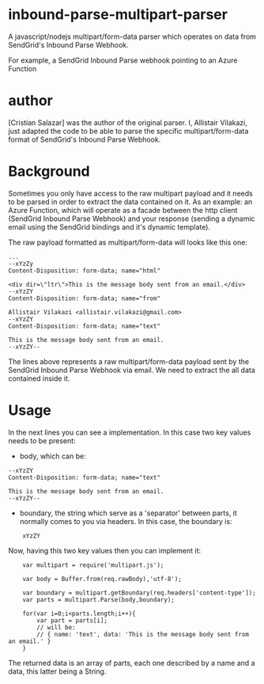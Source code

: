 # inbound-parse-multipart-parser

A javascript/nodejs multipart/form-data parser which operates on data from SendGrid's Inbound Parse Webhook.

For example, a SendGrid Inbound Parse webhook pointing to an Azure Function

# author

[Cristian Salazar] was the author of the original parser. I, Allistair Vilakazi, just adapted the code to be able to parse the specific multipart/form-data format of SendGrid's Inbound Parse Webhook.

# Background

Sometimes you only have access to the raw multipart payload and it needs to be parsed in order to extract the data contained on it. As an example: an Azure Function, which will operate as a facade between the http client (SendGrid Inbound Parse Webhook) and your response (sending a dynamic email using the SendGrid bindings and it's dynamic template). 

The raw payload formatted as multipart/form-data will looks like this one:

```
...
--xYzZy
Content-Disposition: form-data; name="html"

<div dir=\"ltr\">This is the message body sent from an email.</div>
--xYzZY
Content-Disposition: form-data; name="from"

Allistair Vilakazi <allistair.vilakazi@gmail.com>
--xYzZY
Content-Disposition: form-data; name="text"

This is the message body sent from an email.
--xYzZY--
```

The lines above represents a raw multipart/form-data payload sent by the SendGrid Inbound Parse Webhook via email. We need to extract the all data contained inside it.

# Usage

In the next lines you can see a implementation. In this case two key values
needs to be present:

* body, which can be:

```
--xYzZY
Content-Disposition: form-data; name="text"

This is the message body sent from an email.
--xYzZY--
```

* boundary, the string which serve as a 'separator' between parts, it normally
comes to you via headers. In this case, the boundary is:

```
	xYzZY
```

Now, having this two key values then you can implement it:

```
	var multipart = require('multipart.js');

	var body = Buffer.from(req.rawBody),'utf-8');
	
	var boundary = multipart.getBoundary(req.headers['content-type']);
	var parts = multipart.Parse(body,boundary);
	
	for(var i=0;i<parts.length;i++){
		var part = parts[i];
		// will be:
		// { name: 'text', data: 'This is the message body sent from an email.' }
	}
```

The returned data is an array of parts, each one described by a name and a data, this latter being a String.

